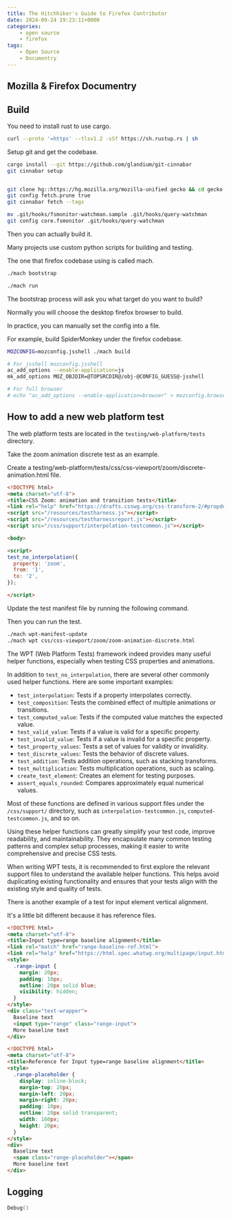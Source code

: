 ```yaml
---
title: The Hitchhiker's Guide to Firefox Contributor
date: 2024-09-24 19:23:11+0000
categories:
    - open source
    - firefox
tags:
    - Open Source
    - Documentry
---
```


<script defer src="/youtube.js" type="module"></script>

## **Mozilla & Firefox Documentry**

<youtube-player video-id="4Q7FTjhvZ7Y"></youtube-player>


## Build

You need to install rust to use cargo.

```bash
curl --proto '=https' --tlsv1.2 -sSf https://sh.rustup.rs | sh

```

Setup git and get the codebase.


```bash
cargo install --git https://github.com/glandium/git-cinnabar
git cinnabar setup


git clone hg::https://hg.mozilla.org/mozilla-unified gecko && cd gecko
git config fetch.prune true
git cinnabar fetch --tags

mv .git/hooks/fsmonitor-watchman.sample .git/hooks/query-watchman
git config core.fsmonitor .git/hooks/query-watchman
```

Then you can actually build it.

Many projects use custom python scripts for building and testing.

The one that firefox codebase using is called mach.

```bash
./mach bootstrap

./mach run
```

The bootstrap process will ask you what target do you want to build?

Normally you will choose the desktop firefox browser to build.

In practice, you can manually set the config into a file.

For example, build SpiderMonkey under the firefox codebase.

```bash
MOZCONFIG=mozconfig.jsshell ./mach build

# For jsshell mozconfig.jsshell
ac_add_options --enable-application=js
mk_add_options MOZ_OBJDIR=@TOPSRCDIR@/obj-@CONFIG_GUESS@-jsshell

# For full browser
# echo "ac_add_options --enable-application=browser" > mozconfig.browser
```

## How to add a new web platform test

The web platform tests are located in the `testing/web-platform/tests` directory.

Take the zoom animation discrete test as an example.

Create a testing/web-platform/tests/css/css-viewport/zoom/discrete-animation.html file.

```html
<!DOCTYPE html>
<meta charset="utf-8">
<title>CSS Zoom: animation and transition tests</title>
<link rel="help" href="https://drafts.csswg.org/css-transform-2/#propdef-zoom">
<script src="/resources/testharness.js"></script>
<script src="/resources/testharnessreport.js"></script>
<script src="/css/support/interpolation-testcommon.js"></script>

<body>

<script>
test_no_interpolation({
  property: 'zoom',
  from: '1',
  to: '2',
});

</script>
```

Update the test manifest file by running the following command.

Then you can run the test.

```sh
./mach wpt-manifest-update
./mach wpt css/css-viewport/zoom/zoom-animation-discrete.html
```

The WPT (Web Platform Tests) framework indeed provides many useful helper functions, especially when testing CSS properties and animations. 

In addition to `test_no_interpolation`, there are several other commonly used helper functions. Here are some important examples:

- `test_interpolation`: Tests if a property interpolates correctly.
- `test_composition`: Tests the combined effect of multiple animations or transitions.
- `test_computed_value`: Tests if the computed value matches the expected value.
- `test_valid_value`: Tests if a value is valid for a specific property.
- `test_invalid_value`: Tests if a value is invalid for a specific property.
- `test_property_values`: Tests a set of values for validity or invalidity.
- `test_discrete_values`: Tests the behavior of discrete values.
- `test_addition`: Tests addition operations, such as stacking transforms.
- `test_multiplication`: Tests multiplication operations, such as scaling.
- `create_test_element`: Creates an element for testing purposes.
- `assert_equals_rounded`: Compares approximately equal numerical values.

Most of these functions are defined in various support files under the `/css/support/` directory, such as `interpolation-testcommon.js`, `computed-testcommon.js`, and so on.

Using these helper functions can greatly simplify your test code, improve readability, and maintainability. They encapsulate many common testing patterns and complex setup processes, making it easier to write comprehensive and precise CSS tests.

When writing WPT tests, it is recommended to first explore the relevant support files to understand the available helper functions. This helps avoid duplicating existing functionality and ensures that your tests align with the existing style and quality of tests.

There is another example of a test for input element vertical alignment.

It's a little bit different because it has reference files.

```html
<!DOCTYPE html>
<meta charset="utf-8">
<title>Input type=range baseline alignment</title>
<link rel="match" href="range-baseline-ref.html">
<link rel="help" href="https://html.spec.whatwg.org/multipage/input.html#range-state-(type=range)">
<style>
  .range-input {
    margin: 20px;
    padding: 10px;
    outline: 20px solid blue;
    visibility: hidden;
  }
</style>
<div class="text-wrapper">
  Baseline text
  <input type="range" class="range-input">
  More baseline text
</div>
```

```html
<!DOCTYPE html>
<meta charset="utf-8">
<title>Reference for Input type=range baseline alignment</title>
<style>
  .range-placeholder {
    display: inline-block;
    margin-top: 20px;
    margin-left: 20px;
    margin-right: 20px;
    padding: 10px;
    outline: 20px solid transparent;
    width: 160px;
    height: 20px;
  }
</style>
<div>
  Baseline text
  <span class="range-placeholder"></span>
  More baseline text
</div>

```

## Logging


```cpp
Debug()
```